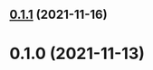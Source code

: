 ## [0.1.1](https://github.com/Teroneko-NET-Tools/Teronis.DotNet.Conventions/compare/0.1.0...0.1.1) (2021-11-16)



# 0.1.0 (2021-11-13)



